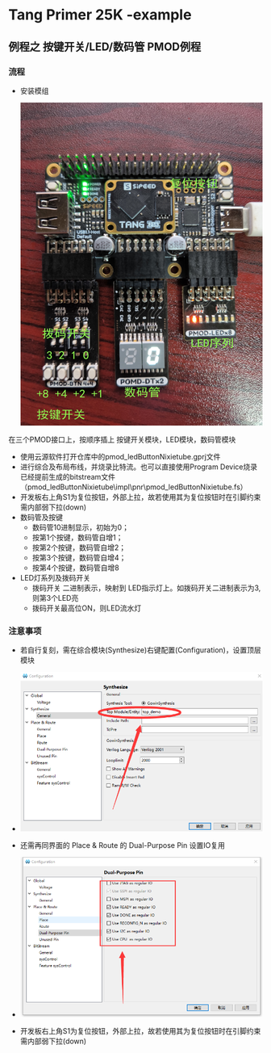 # Tang Primer 25K -example

## 例程之 按键开关/LED/数码管 PMOD例程

### 流程

+ 安装模组

  ![](示例图片.jpg)

在三个PMOD接口上，按顺序插上 按键开关模块，LED模块，数码管模块

+ 使用云源软件打开仓库中的pmod_ledButtonNixietube.gprj文件
+ 进行综合及布局布线，并烧录比特流。也可以直接使用Program Device烧录已经提前生成的bitstream文件（pmod_ledButtonNixietube\impl\pnr\pmod_ledButtonNixietube.fs）
+ 开发板右上角S1为复位按钮，外部上拉，故若使用其为复位按钮时在引脚约束需内部弱下拉(down)
+ 数码管及按键
  + 数码管10进制显示，初始为0；
  + 按第1个按键，数码管自增1；
  + 按第2个按键，数码管自增2；
  + 按第3个按键，数码管自增4；
  + 按第4个按键，数码管自增8
+ LED灯系列及拨码开关
  + 拨码开关 二进制表示，映射到 LED指示灯上。如拨码开关二进制表示为3,则第3个LED亮
  + 拨码开关最高位ON，则LED流水灯
### 注意事项
+ 若自行复刻，需在综合模块(Synthesize)右键配置(Configuration)，设置顶层模块
+ ![](设置顶层模块.png)

+ 还需再同界面的 Place & Route 的 Dual-Purpose Pin 设置IO复用
+ ![](设置IO复用.png)

+ 开发板右上角S1为复位按钮，外部上拉，故若使用其为复位按钮时在引脚约束需内部弱下拉(down)